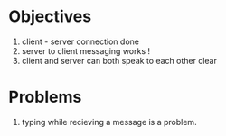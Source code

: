 # Objectives

1. client - server connection done 
2. server to client messaging works !
3. client and server can both speak to each other clear

# Problems

1. typing while recieving a message is a problem.
